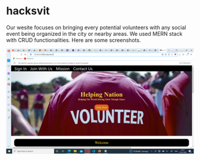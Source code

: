# hacksvit
Our wesite focuses on bringing every potential volunteers with any social event being organized in the city or nearby areas.
We used MERN stack with CRUD functionalities.
Here are some screenshots.

![img1](https://github.com/mahip19/hacksvit/blob/master/Screenshot%20(131).png)
